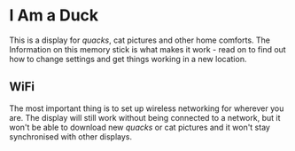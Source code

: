 # I Am a Duck
This is a display for _quacks_, cat pictures and other home comforts. The Information on this memory stick is what makes it work - read on to find out how to change settings and get things working in a new location.

## WiFi

The most important thing is to set up wireless networking for wherever you are. The display will still work without being connected to a network, but it won't be able to download new _quacks_ or cat pictures and it won't stay synchronised with other displays.
